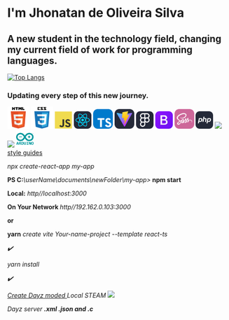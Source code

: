 <h1>I'm Jhonatan de Oliveira Silva </h1>
<h2>A new student in the technology field, changing my current field of work for programming languages.</h2>
      


[![Top Langs](https://github-readme-stats.vercel.app/api/top-langs/?username=Jhowpix&layout=compact)](https://github.com/anuraghazra/github-readme-stats)

 <h3>Updating every step of this new journey.</h3>
 
 <img src="https://raw.githubusercontent.com/devicons/devicon/master/icons/html5/html5-original-wordmark.svg " style="width: 50px;">  <img src="https://raw.githubusercontent.com/devicons/devicon/master/icons/css3/css3-original-wordmark.svg " style="width: 50px;">  <img src="https://raw.githubusercontent.com/devicons/devicon/master/icons/javascript/javascript-original.svg" style="width: 40px;"> <img src="https://github.com/tandpfun/skill-icons/blob/main/icons/React-Dark.svg" style="width: 40px;"> <img src="https://github.com/tandpfun/skill-icons/blob/main/icons/TypeScript.svg" style="width: 45px;"> <img src="https://github.com/tandpfun/skill-icons/blob/main/icons/Vite-Dark.svg" style="width: 45px;"> <img src="https://github.com/tandpfun/skill-icons/blob/main/icons/Figma-Dark.svg" style="width: 40px;"> <img src="https://github.com/tandpfun/skill-icons/blob/main/icons/Bootstrap.svg" style="width: 40px;"> <img src="https://github.com/tandpfun/skill-icons/blob/main/icons/Sass.svg" style="width: 45px;">  <img src="https://github.com/tandpfun/skill-icons/blob/main/icons/PHP-Dark.svg" style="width: 40px;"> <img src="https://github.com/isocpp/logos/blob/master/cpp_logo.svg" style="width: 40px;"> <img src="https://user-images.githubusercontent.com/17773218/56295546-32a81200-60ea-11e9-8761-0b726b20fd51.png" style="width: 50px;"> <img src="https://raw.githubusercontent.com/devicons/devicon/master/icons/arduino/arduino-original-wordmark.svg" style="width: 40px;"><br><a href="
https://github.com/airbnb/javascript">style guides</a><br>

<i> npx create-react-app my-app </i> 

<b>PS C:</b><i>\userName\documents\newFolder\my-app></i><b> npm start</b>

<b>Local:</b> <i> http//localhost:3000</i>

<b>On Your Network </b> <i> http//192.162.0.103:3000</i>

<p><b> or </b></p>
<b>yarn</b><i> create vite Your-name-project --template react-ts
<p><emotion>✔️</emotion></p>
<p>yarn install</p>
<p><emotion>✔️</emotion></p>

<a href="https://steamcommunity.com/profiles/76561199247898368/myworkshopfiles/?appid=221100">Create Dayz moded </a><i> Local STEAM </i><img src="https://upload.wikimedia.org/wikipedia/commons/8/83/Steam_icon_logo.svg" style="width: 20px;">


<i> Dayz server </i><b> .xml .json and .c </b>
 

